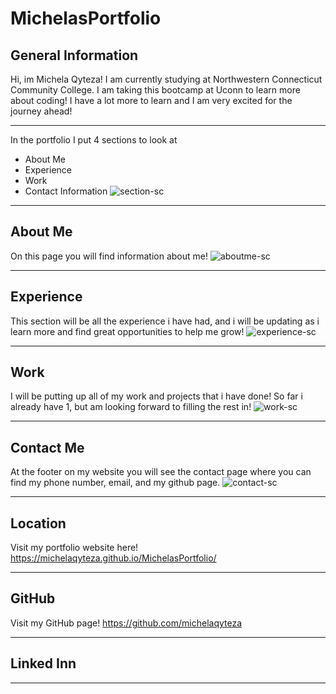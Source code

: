 # MichelasPortfolio

## General Information
Hi, im Michela Qyteza! I am currently studying at Northwestern Connecticut Community College.
I am taking this bootcamp at Uconn to learn more about coding! I have a lot more to learn
and I am very excited for the journey ahead!

---
In the portfolio I put 4 sections to look at
* About Me
* Experience
* Work
* Contact Information
![section-sc](https://user-images.githubusercontent.com/79170338/113499341-402b5200-94e3-11eb-8893-96616f4da97e.png)

---
## About Me
On this page you will find information about me!
![aboutme-sc](https://user-images.githubusercontent.com/79170338/113499288-c5facd80-94e2-11eb-944d-32190fa1d1c3.png)

---
## Experience
This section will be all the experience i have had, and i will be updating as i learn more and find great opportunities to help me grow!
![experience-sc](https://user-images.githubusercontent.com/79170338/113499327-1d993900-94e3-11eb-8bc2-827f007cf687.png)

---
## Work
I will be putting up all of my work and projects that i have done! So far i already have 1, but am looking forward to filling the rest in!
![work-sc](https://user-images.githubusercontent.com/79170338/113499370-8a143800-94e3-11eb-8182-1aae9617a4e2.png)

---
## Contact Me
At the footer on my website you will see the contact page where you can find my phone number, email, and my github page.
![contact-sc](https://user-images.githubusercontent.com/79170338/113499409-cba4e300-94e3-11eb-9456-bf89895bc185.png)

---
## Location
Visit my portfolio website here! https://michelaqyteza.github.io/MichelasPortfolio/

---
## GitHub
Visit my GitHub page! https://github.com/michelaqyteza

---
## Linked Inn

---




